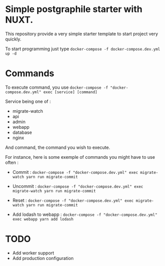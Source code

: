 # Simple postgraphile starter with NUXT.

This repository provide a very simple starter template to start project very quickly.

To start programming just type `docker-compose -f docker-compose.dev.yml up -d`

# Commands

To execute command, you use `docker-compose -f "docker-compose.dev.yml" exec [service] [command]`

Service being one of :
- migrate-watch
- api
- admin
- webapp
- database
- nginx

And command, the command you wish to execute.

For instance, here is some exemple of commands you might have to use often :

- Commit : `docker-compose -f "docker-compose.dev.yml" exec migrate-watch yarn run migrate-commit`

- Uncommit : `docker-compose -f "docker-compose.dev.yml" exec migrate-watch yarn run migrate-commit`

- Reset : `docker-compose -f "docker-compose.dev.yml" exec migrate-watch yarn run migrate-commit`

- Add lodash to webapp : `docker-compose -f "docker-compose.dev.yml" exec webapp yarn add lodash`

# TODO

- Add worker support
- Add production configuration
